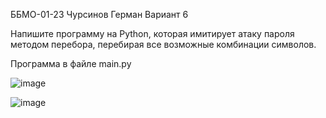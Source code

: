 ББМО-01-23 Чурсинов Герман
Вариант 6

Напишите программу на Python, которая имитирует атаку пароля методом перебора, перебирая все возможные комбинации символов.

Программа в файле main.py

![image](https://i.imgur.com/PYPl0VZ.png)

![image](https://i.imgur.com/CMP7YWU.png)
